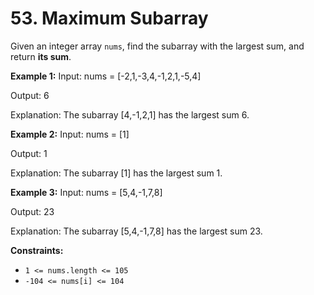# 53. Maximum Subarray
Given an integer array `nums`, find the subarray with the largest sum, and return **its sum**.

**Example 1:**
Input: nums = [-2,1,-3,4,-1,2,1,-5,4]

Output: 6

Explanation: The subarray [4,-1,2,1] has the largest sum 6.

**Example 2:**
Input: nums = [1]

Output: 1

Explanation: The subarray [1] has the largest sum 1.

**Example 3:**
Input: nums = [5,4,-1,7,8]

Output: 23

Explanation: The subarray [5,4,-1,7,8] has the largest sum 23.

**Constraints:**

-   `1 <= nums.length <= 105`
-   `-104 <= nums[i] <= 104`

